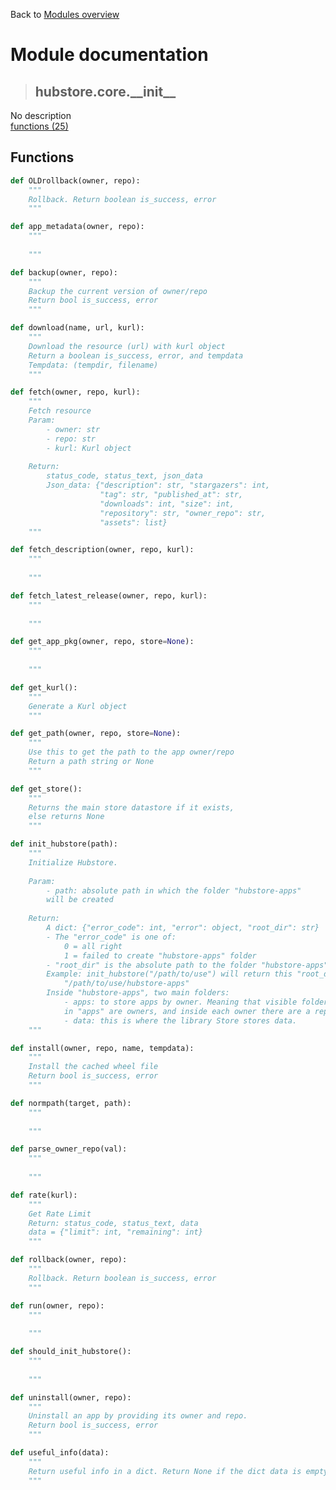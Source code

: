Back to [Modules overview](https://github.com/pyrustic/hubstore/blob/master/docs/modules/README.md)
  
# Module documentation
>## hubstore.core.\_\_init\_\_
No description
<br>
[functions (25)](https://github.com/pyrustic/hubstore/blob/master/docs/modules/content/hubstore.core.__init__/functions.md)


## Functions
```python
def OLDrollback(owner, repo):
    """
    Rollback. Return boolean is_success, error
    """

```

```python
def app_metadata(owner, repo):
    """
    
    """

```

```python
def backup(owner, repo):
    """
    Backup the current version of owner/repo
    Return bool is_success, error
    """

```

```python
def download(name, url, kurl):
    """
    Download the resource (url) with kurl object
    Return a boolean is_success, error, and tempdata
    Tempdata: (tempdir, filename)
    """

```

```python
def fetch(owner, repo, kurl):
    """
    Fetch resource
    Param:
        - owner: str
        - repo: str
        - kurl: Kurl object
    
    Return:
        status_code, status_text, json_data
        Json_data: {"description": str, "stargazers": int,
                    "tag": str, "published_at": str,
                    "downloads": int, "size": int,
                    "repository": str, "owner_repo": str,
                    "assets": list}
    """

```

```python
def fetch_description(owner, repo, kurl):
    """
    
    """

```

```python
def fetch_latest_release(owner, repo, kurl):
    """
    
    """

```

```python
def get_app_pkg(owner, repo, store=None):
    """
    
    """

```

```python
def get_kurl():
    """
    Generate a Kurl object
    """

```

```python
def get_path(owner, repo, store=None):
    """
    Use this to get the path to the app owner/repo
    Return a path string or None
    """

```

```python
def get_store():
    """
    Returns the main store datastore if it exists,
    else returns None
    """

```

```python
def init_hubstore(path):
    """
    Initialize Hubstore.
    
    Param:
        - path: absolute path in which the folder "hubstore-apps"
        will be created
    
    Return:
        A dict: {"error_code": int, "error": object, "root_dir": str}
        - The "error_code" is one of:
            0 = all right
            1 = failed to create "hubstore-apps" folder
        - "root_dir" is the absolute path to the folder "hubstore-apps".
        Example: init_hubstore("/path/to/use") will return this "root_dir":
            "/path/to/use/hubstore-apps"
        Inside "hubstore-apps", two main folders:
            - apps: to store apps by owner. Meaning that visible folders
            in "apps" are owners, and inside each owner there are a repo
            - data: this is where the library Store stores data.
    """

```

```python
def install(owner, repo, name, tempdata):
    """
    Install the cached wheel file
    Return bool is_success, error
    """

```

```python
def normpath(target, path):
    """
    
    """

```

```python
def parse_owner_repo(val):
    """
    
    """

```

```python
def rate(kurl):
    """
    Get Rate Limit
    Return: status_code, status_text, data
    data = {"limit": int, "remaining": int}
    """

```

```python
def rollback(owner, repo):
    """
    Rollback. Return boolean is_success, error
    """

```

```python
def run(owner, repo):
    """
    
    """

```

```python
def should_init_hubstore():
    """
    
    """

```

```python
def uninstall(owner, repo):
    """
    Uninstall an app by providing its owner and repo.
    Return bool is_success, error
    """

```

```python
def useful_info(data):
    """
    Return useful info in a dict. Return None if the dict data is empty 
    """

```

